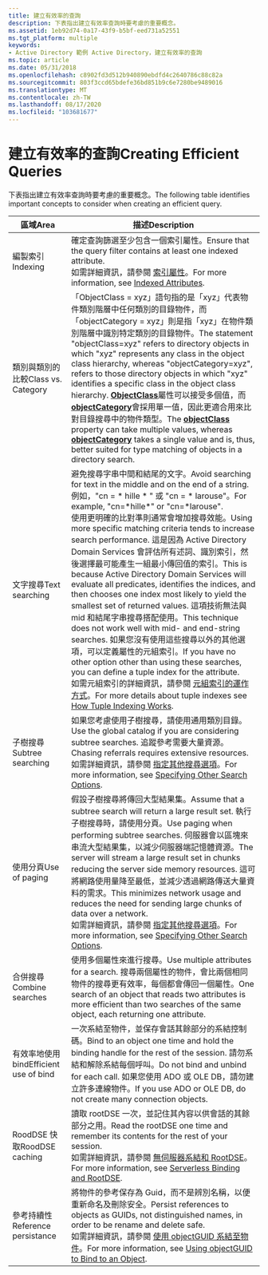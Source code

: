 ```yaml
---
title: 建立有效率的查詢
description: 下表指出建立有效率查詢時要考慮的重要概念。
ms.assetid: 1eb92d74-0a17-43f9-b5bf-eed731a52551
ms.tgt_platform: multiple
keywords:
- Active Directory 範例 Active Directory，建立有效率的查詢
ms.topic: article
ms.date: 05/31/2018
ms.openlocfilehash: c8902fd3d512b940890ebdfd4c2640786c88c82a
ms.sourcegitcommit: 803f3ccd65bdefe36bd851b9c6e7280be9489016
ms.translationtype: MT
ms.contentlocale: zh-TW
ms.lasthandoff: 08/17/2020
ms.locfileid: "103681677"
---
```

# <a name="creating-efficient-queries"></a><span data-ttu-id="8ceb9-104">建立有效率的查詢</span><span class="sxs-lookup"><span data-stu-id="8ceb9-104">Creating Efficient Queries</span></span>

<span data-ttu-id="8ceb9-105">下表指出建立有效率查詢時要考慮的重要概念。</span><span class="sxs-lookup"><span data-stu-id="8ceb9-105">The following table identifies important concepts to consider when creating an efficient query.</span></span>



| <span data-ttu-id="8ceb9-106">區域</span><span class="sxs-lookup"><span data-stu-id="8ceb9-106">Area</span></span>                  | <span data-ttu-id="8ceb9-107">描述</span><span class="sxs-lookup"><span data-stu-id="8ceb9-107">Description</span></span>                                                                                                                                                                                                                                                                                                                                                                                                                                                                                                                                                                                                                                                                                                                |
|-----------------------|----------------------------------------------------------------------------------------------------------------------------------------------------------------------------------------------------------------------------------------------------------------------------------------------------------------------------------------------------------------------------------------------------------------------------------------------------------------------------------------------------------------------------------------------------------------------------------------------------------------------------------------------------------------------------------------------------------------------------|
| <span data-ttu-id="8ceb9-108">編製索引</span><span class="sxs-lookup"><span data-stu-id="8ceb9-108">Indexing</span></span>              | <span data-ttu-id="8ceb9-109">確定查詢篩選至少包含一個索引屬性。</span><span class="sxs-lookup"><span data-stu-id="8ceb9-109">Ensure that the query filter contains at least one indexed attribute.</span></span><br/> <span data-ttu-id="8ceb9-110">如需詳細資訊，請參閱 [索引屬性](indexed-attributes.md)。</span><span class="sxs-lookup"><span data-stu-id="8ceb9-110">For more information, see [Indexed Attributes](indexed-attributes.md).</span></span><br/>                                                                                                                                                                                                                                                                                                                                                                                                                                                                                                                                                        |
| <span data-ttu-id="8ceb9-111">類別與類別的比較</span><span class="sxs-lookup"><span data-stu-id="8ceb9-111">Class vs. Category</span></span>    | <span data-ttu-id="8ceb9-112">「ObjectClass = xyz」語句指的是「xyz」代表物件類別階層中任何類別的目錄物件，而「objectCategory = xyz」則是指「xyz」在物件類別階層中識別特定類別的目錄物件。</span><span class="sxs-lookup"><span data-stu-id="8ceb9-112">The statement "objectClass=xyz" refers to directory objects in which "xyz" represents any class in the object class hierarchy, whereas "objectCategory=xyz", refers to those directory objects in which "xyz" identifies a specific class in the object class hierarchy.</span></span> <span data-ttu-id="8ceb9-113">[**ObjectClass**](/windows/desktop/ADSchema/a-objectclass)屬性可以接受多個值，而 [**objectCategory**](/windows/desktop/ADSchema/a-objectcategory)會採用單一值，因此更適合用來比對目錄搜尋中的物件類型。</span><span class="sxs-lookup"><span data-stu-id="8ceb9-113">The [**objectClass**](/windows/desktop/ADSchema/a-objectclass) property can take multiple values, whereas [**objectCategory**](/windows/desktop/ADSchema/a-objectcategory) takes a single value and is, thus, better suited for type matching of objects in a directory search.</span></span><br/>                                                                                                                                                                                          |
| <span data-ttu-id="8ceb9-114">文字搜尋</span><span class="sxs-lookup"><span data-stu-id="8ceb9-114">Text searching</span></span>        | <span data-ttu-id="8ceb9-115">避免搜尋字串中間和結尾的文字。</span><span class="sxs-lookup"><span data-stu-id="8ceb9-115">Avoid searching for text in the middle and on the end of a string.</span></span><br/> <span data-ttu-id="8ceb9-116">例如，"cn = \* hille \* " 或 "cn = \* larouse"。</span><span class="sxs-lookup"><span data-stu-id="8ceb9-116">For example, "cn=\*hille\*" or "cn=\*larouse".</span></span><br/> <span data-ttu-id="8ceb9-117">使用更明確的比對準則通常會增加搜尋效能。</span><span class="sxs-lookup"><span data-stu-id="8ceb9-117">Using more specific matching criteria tends to increase search performance.</span></span> <span data-ttu-id="8ceb9-118">這是因為 Active Directory Domain Services 會評估所有述詞、識別索引，然後選擇最可能產生一組最小傳回值的索引。</span><span class="sxs-lookup"><span data-stu-id="8ceb9-118">This is because Active Directory Domain Services will evaluate all predicates, identifies the indices, and then chooses one index most likely to yield the smallest set of returned values.</span></span> <span data-ttu-id="8ceb9-119">這項技術無法與 mid 和結尾字串搜尋搭配使用。</span><span class="sxs-lookup"><span data-stu-id="8ceb9-119">This technique does not work well with mid- and end-string searches.</span></span> <span data-ttu-id="8ceb9-120">如果您沒有使用這些搜尋以外的其他選項，可以定義屬性的元組索引。</span><span class="sxs-lookup"><span data-stu-id="8ceb9-120">If you have no other option other than using these searches, you can define a tuple index for the attribute.</span></span><br/> <span data-ttu-id="8ceb9-121">如需元組索引的詳細資訊，請參閱 [元組索引的運作方式](how-tuple-indexing-works.md)。</span><span class="sxs-lookup"><span data-stu-id="8ceb9-121">For more details about tuple indexes see [How Tuple Indexing Works](how-tuple-indexing-works.md).</span></span><br/> |
| <span data-ttu-id="8ceb9-122">子樹搜尋</span><span class="sxs-lookup"><span data-stu-id="8ceb9-122">Subtree searching</span></span>     | <span data-ttu-id="8ceb9-123">如果您考慮使用子樹搜尋，請使用通用類別目錄。</span><span class="sxs-lookup"><span data-stu-id="8ceb9-123">Use the global catalog if you are considering subtree searches.</span></span> <span data-ttu-id="8ceb9-124">追蹤參考需要大量資源。</span><span class="sxs-lookup"><span data-stu-id="8ceb9-124">Chasing referrals requires extensive resources.</span></span><br/> <span data-ttu-id="8ceb9-125">如需詳細資訊，請參閱 [指定其他搜尋選項](specifying-other-search-options.md)。</span><span class="sxs-lookup"><span data-stu-id="8ceb9-125">For more information, see [Specifying Other Search Options](specifying-other-search-options.md).</span></span><br/>                                                                                                                                                                                                                                                                                                                                                                                                                                                                                    |
| <span data-ttu-id="8ceb9-126">使用分頁</span><span class="sxs-lookup"><span data-stu-id="8ceb9-126">Use of paging</span></span>         | <span data-ttu-id="8ceb9-127">假設子樹搜尋將傳回大型結果集。</span><span class="sxs-lookup"><span data-stu-id="8ceb9-127">Assume that a subtree search will return a large result set.</span></span> <span data-ttu-id="8ceb9-128">執行子樹搜尋時，請使用分頁。</span><span class="sxs-lookup"><span data-stu-id="8ceb9-128">Use paging when performing subtree searches.</span></span> <span data-ttu-id="8ceb9-129">伺服器會以區塊來串流大型結果集，以減少伺服器端記憶體資源。</span><span class="sxs-lookup"><span data-stu-id="8ceb9-129">The server will stream a large result set in chunks reducing the server side memory resources.</span></span> <span data-ttu-id="8ceb9-130">這可將網路使用量降至最低，並減少透過網路傳送大量資料的需求。</span><span class="sxs-lookup"><span data-stu-id="8ceb9-130">This minimizes network usage and reduces the need for sending large chunks of data over a network.</span></span><br/> <span data-ttu-id="8ceb9-131">如需詳細資訊，請參閱 [指定其他搜尋選項](specifying-other-search-options.md)。</span><span class="sxs-lookup"><span data-stu-id="8ceb9-131">For more information, see [Specifying Other Search Options](specifying-other-search-options.md).</span></span><br/>                                                                                                                                                                                                                                                                                        |
| <span data-ttu-id="8ceb9-132">合併搜尋</span><span class="sxs-lookup"><span data-stu-id="8ceb9-132">Combine searches</span></span>      | <span data-ttu-id="8ceb9-133">使用多個屬性來進行搜尋。</span><span class="sxs-lookup"><span data-stu-id="8ceb9-133">Use multiple attributes for a search.</span></span> <span data-ttu-id="8ceb9-134">搜尋兩個屬性的物件，會比兩個相同物件的搜尋更有效率，每個都會傳回一個屬性。</span><span class="sxs-lookup"><span data-stu-id="8ceb9-134">One search of an object that reads two attributes is more efficient than two searches of the same object, each returning one attribute.</span></span><br/>                                                                                                                                                                                                                                                                                                                                                                                                                                                                                                                                   |
| <span data-ttu-id="8ceb9-135">有效率地使用 bind</span><span class="sxs-lookup"><span data-stu-id="8ceb9-135">Efficient use of bind</span></span> | <span data-ttu-id="8ceb9-136">一次系結至物件，並保存會話其餘部分的系結控制碼。</span><span class="sxs-lookup"><span data-stu-id="8ceb9-136">Bind to an object one time and hold the binding handle for the rest of the session.</span></span> <span data-ttu-id="8ceb9-137">請勿系結和解除系結每個呼叫。</span><span class="sxs-lookup"><span data-stu-id="8ceb9-137">Do not bind and unbind for each call.</span></span> <span data-ttu-id="8ceb9-138">如果您使用 ADO 或 OLE DB，請勿建立許多連線物件。</span><span class="sxs-lookup"><span data-stu-id="8ceb9-138">If you use ADO or OLE DB, do not create many connection objects.</span></span><br/>                                                                                                                                                                                                                                                                                                                                                                                                                                                                                                                      |
| <span data-ttu-id="8ceb9-139">RoodDSE 快取</span><span class="sxs-lookup"><span data-stu-id="8ceb9-139">RoodDSE caching</span></span>       | <span data-ttu-id="8ceb9-140">讀取 rootDSE 一次，並記住其內容以供會話的其餘部分之用。</span><span class="sxs-lookup"><span data-stu-id="8ceb9-140">Read the rootDSE one time and remember its contents for the rest of your session.</span></span><br/> <span data-ttu-id="8ceb9-141">如需詳細資訊，請參閱 [無伺服器系結和 RootDSE](serverless-binding-and-rootdse.md)。</span><span class="sxs-lookup"><span data-stu-id="8ceb9-141">For more information, see [Serverless Binding and RootDSE](serverless-binding-and-rootdse.md).</span></span><br/>                                                                                                                                                                                                                                                                                                                                                                                                                                                                                                                    |
| <span data-ttu-id="8ceb9-142">參考持續性</span><span class="sxs-lookup"><span data-stu-id="8ceb9-142">Reference persistance</span></span> | <span data-ttu-id="8ceb9-143">將物件的參考保存為 Guid，而不是辨別名稱，以便重新命名及刪除安全。</span><span class="sxs-lookup"><span data-stu-id="8ceb9-143">Persist references to objects as GUIDs, not distinguished names, in order to be rename and delete safe.</span></span><br/> <span data-ttu-id="8ceb9-144">如需詳細資訊，請參閱 [使用 objectGUID 系結至物件](using-objectguid-to-bind-to-an-object.md)。</span><span class="sxs-lookup"><span data-stu-id="8ceb9-144">For more information, see [Using objectGUID to Bind to an Object](using-objectguid-to-bind-to-an-object.md).</span></span><br/>                                                                                                                                                                                                                                                                                                                                                                                                                                                                                |



 

 

